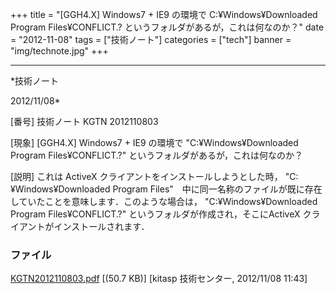 ﻿+++
title = "[GGH4.X] Windows7 + IE9 の環境で C:¥Windows¥Downloaded Program Files¥CONFLICT.? というフォルダがあるが，これは何なのか？"
date = "2012-11-08"
tags = ["技術ノート"]
categories = ["tech"]
banner = "img/technote.jpg"
+++

-----------------------------------------------------------------------------------------------------------------------------

*技術ノート

2012/11/08*


[番号]
技術ノート KGTN 2012110803

[現象]
[GGH4.X] Windows7 + IE9 の環境で "C:¥Windows¥Downloaded Program
Files¥CONFLICT.?" というフォルダがあるが，これは何なのか？

[説明]
これは ActiveX クライアントをインストールしようとした時，
"C:¥Windows¥Downloaded Program
Files"　中に同一名称のファイルが既に存在していたことを意味します．このような場合は，
"C:¥Windows¥Downloaded Program Files¥CONFLICT.?"
というフォルダが作成され，そこにActiveX
クライアントがインストールされます．


### ファイル





[KGTN2012110803.pdf](http://techreport.kitasp.net/attachments/download/1099/KGTN2012110803.pdf)
 [(50.7 KB)] [kitasp 技術センター, 2012/11/08
11:43]
